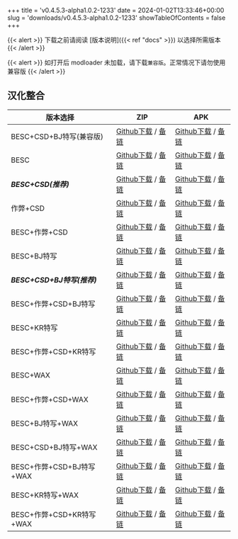 
+++
title = 'v0.4.5.3-alpha1.0.2-1233'
date = 2024-01-02T13:33:46+00:00
slug = 'downloads/v0.4.5.3-alpha1.0.2-1233'
showTableOfContents = false
+++

{{< alert >}}
下载之前请阅读 [版本说明]({{< ref "docs" >}}) 以选择所需版本
{{< /alert >}}


{{< alert >}}
如打开后 modloader 未加载，请下载`兼容版`。正常情况下请勿使用兼容版
{{< /alert >}}

## 汉化整合

|         版本选择          |                                                                                                                                                                            ZIP                                                                                                                                                                             |                                                                                                                                                                            APK                                                                                                                                                                             |
|---------------------------|------------------------------------------------------------------------------------------------------------------------------------------------------------------------------------------------------------------------------------------------------------------------------------------------------------------------------------------------------------|------------------------------------------------------------------------------------------------------------------------------------------------------------------------------------------------------------------------------------------------------------------------------------------------------------------------------------------------------------|
|BESC+CSD+BJ特写(兼容版)    |[Github下载](https://github.com/sakarie9/DoL-Lyra/releases/download/v0.4.5.3-alpha1.0.2-1233/DoL-0.4.5.3-Lyra-a1.0.2-polyfill-besc-cheat-csd-sideviewbj-1233.zip ) / [备链](https://mirror.ghproxy.com/https://github.com/sakarie9/DoL-Lyra/releases/download/v0.4.5.3-alpha1.0.2-1233/DoL-0.4.5.3-Lyra-a1.0.2-polyfill-besc-cheat-csd-sideviewbj-1233.zip )|[Github下载](https://github.com/sakarie9/DoL-Lyra/releases/download/v0.4.5.3-alpha1.0.2-1233/DoL-0.4.5.3-Lyra-a1.0.2-polyfill-besc-cheat-csd-sideviewbj-1233.apk ) / [备链](https://mirror.ghproxy.com/https://github.com/sakarie9/DoL-Lyra/releases/download/v0.4.5.3-alpha1.0.2-1233/DoL-0.4.5.3-Lyra-a1.0.2-polyfill-besc-cheat-csd-sideviewbj-1233.apk )|
|BESC                       |[Github下载](https://github.com/sakarie9/DoL-Lyra/releases/download/v0.4.5.3-alpha1.0.2-1233/DoL-0.4.5.3-Lyra-a1.0.2-besc-1233.zip ) / [备链](https://mirror.ghproxy.com/https://github.com/sakarie9/DoL-Lyra/releases/download/v0.4.5.3-alpha1.0.2-1233/DoL-0.4.5.3-Lyra-a1.0.2-besc-1233.zip )                                                            |[Github下载](https://github.com/sakarie9/DoL-Lyra/releases/download/v0.4.5.3-alpha1.0.2-1233/DoL-0.4.5.3-Lyra-a1.0.2-besc-1233.apk ) / [备链](https://mirror.ghproxy.com/https://github.com/sakarie9/DoL-Lyra/releases/download/v0.4.5.3-alpha1.0.2-1233/DoL-0.4.5.3-Lyra-a1.0.2-besc-1233.apk )                                                            |
|***BESC+CSD(推荐)***       |[Github下载](https://github.com/sakarie9/DoL-Lyra/releases/download/v0.4.5.3-alpha1.0.2-1233/DoL-0.4.5.3-Lyra-a1.0.2-besc-csd-1233.zip ) / [备链](https://mirror.ghproxy.com/https://github.com/sakarie9/DoL-Lyra/releases/download/v0.4.5.3-alpha1.0.2-1233/DoL-0.4.5.3-Lyra-a1.0.2-besc-csd-1233.zip )                                                    |[Github下载](https://github.com/sakarie9/DoL-Lyra/releases/download/v0.4.5.3-alpha1.0.2-1233/DoL-0.4.5.3-Lyra-a1.0.2-besc-csd-1233.apk ) / [备链](https://mirror.ghproxy.com/https://github.com/sakarie9/DoL-Lyra/releases/download/v0.4.5.3-alpha1.0.2-1233/DoL-0.4.5.3-Lyra-a1.0.2-besc-csd-1233.apk )                                                    |
|作弊+CSD                   |[Github下载](https://github.com/sakarie9/DoL-Lyra/releases/download/v0.4.5.3-alpha1.0.2-1233/DoL-0.4.5.3-Lyra-a1.0.2-cheat-csd-1233.zip ) / [备链](https://mirror.ghproxy.com/https://github.com/sakarie9/DoL-Lyra/releases/download/v0.4.5.3-alpha1.0.2-1233/DoL-0.4.5.3-Lyra-a1.0.2-cheat-csd-1233.zip )                                                  |[Github下载](https://github.com/sakarie9/DoL-Lyra/releases/download/v0.4.5.3-alpha1.0.2-1233/DoL-0.4.5.3-Lyra-a1.0.2-cheat-csd-1233.apk ) / [备链](https://mirror.ghproxy.com/https://github.com/sakarie9/DoL-Lyra/releases/download/v0.4.5.3-alpha1.0.2-1233/DoL-0.4.5.3-Lyra-a1.0.2-cheat-csd-1233.apk )                                                  |
|BESC+作弊+CSD              |[Github下载](https://github.com/sakarie9/DoL-Lyra/releases/download/v0.4.5.3-alpha1.0.2-1233/DoL-0.4.5.3-Lyra-a1.0.2-besc-cheat-csd-1233.zip ) / [备链](https://mirror.ghproxy.com/https://github.com/sakarie9/DoL-Lyra/releases/download/v0.4.5.3-alpha1.0.2-1233/DoL-0.4.5.3-Lyra-a1.0.2-besc-cheat-csd-1233.zip )                                        |[Github下载](https://github.com/sakarie9/DoL-Lyra/releases/download/v0.4.5.3-alpha1.0.2-1233/DoL-0.4.5.3-Lyra-a1.0.2-besc-cheat-csd-1233.apk ) / [备链](https://mirror.ghproxy.com/https://github.com/sakarie9/DoL-Lyra/releases/download/v0.4.5.3-alpha1.0.2-1233/DoL-0.4.5.3-Lyra-a1.0.2-besc-cheat-csd-1233.apk )                                        |
|BESC+BJ特写                |[Github下载](https://github.com/sakarie9/DoL-Lyra/releases/download/v0.4.5.3-alpha1.0.2-1233/DoL-0.4.5.3-Lyra-a1.0.2-besc-sideviewbj-1233.zip ) / [备链](https://mirror.ghproxy.com/https://github.com/sakarie9/DoL-Lyra/releases/download/v0.4.5.3-alpha1.0.2-1233/DoL-0.4.5.3-Lyra-a1.0.2-besc-sideviewbj-1233.zip )                                      |[Github下载](https://github.com/sakarie9/DoL-Lyra/releases/download/v0.4.5.3-alpha1.0.2-1233/DoL-0.4.5.3-Lyra-a1.0.2-besc-sideviewbj-1233.apk ) / [备链](https://mirror.ghproxy.com/https://github.com/sakarie9/DoL-Lyra/releases/download/v0.4.5.3-alpha1.0.2-1233/DoL-0.4.5.3-Lyra-a1.0.2-besc-sideviewbj-1233.apk )                                      |
|***BESC+CSD+BJ特写(推荐)***|[Github下载](https://github.com/sakarie9/DoL-Lyra/releases/download/v0.4.5.3-alpha1.0.2-1233/DoL-0.4.5.3-Lyra-a1.0.2-besc-csd-sideviewbj-1233.zip ) / [备链](https://mirror.ghproxy.com/https://github.com/sakarie9/DoL-Lyra/releases/download/v0.4.5.3-alpha1.0.2-1233/DoL-0.4.5.3-Lyra-a1.0.2-besc-csd-sideviewbj-1233.zip )                              |[Github下载](https://github.com/sakarie9/DoL-Lyra/releases/download/v0.4.5.3-alpha1.0.2-1233/DoL-0.4.5.3-Lyra-a1.0.2-besc-csd-sideviewbj-1233.apk ) / [备链](https://mirror.ghproxy.com/https://github.com/sakarie9/DoL-Lyra/releases/download/v0.4.5.3-alpha1.0.2-1233/DoL-0.4.5.3-Lyra-a1.0.2-besc-csd-sideviewbj-1233.apk )                              |
|BESC+作弊+CSD+BJ特写       |[Github下载](https://github.com/sakarie9/DoL-Lyra/releases/download/v0.4.5.3-alpha1.0.2-1233/DoL-0.4.5.3-Lyra-a1.0.2-besc-cheat-csd-sideviewbj-1233.zip ) / [备链](https://mirror.ghproxy.com/https://github.com/sakarie9/DoL-Lyra/releases/download/v0.4.5.3-alpha1.0.2-1233/DoL-0.4.5.3-Lyra-a1.0.2-besc-cheat-csd-sideviewbj-1233.zip )                  |[Github下载](https://github.com/sakarie9/DoL-Lyra/releases/download/v0.4.5.3-alpha1.0.2-1233/DoL-0.4.5.3-Lyra-a1.0.2-besc-cheat-csd-sideviewbj-1233.apk ) / [备链](https://mirror.ghproxy.com/https://github.com/sakarie9/DoL-Lyra/releases/download/v0.4.5.3-alpha1.0.2-1233/DoL-0.4.5.3-Lyra-a1.0.2-besc-cheat-csd-sideviewbj-1233.apk )                  |
|BESC+KR特写                |[Github下载](https://github.com/sakarie9/DoL-Lyra/releases/download/v0.4.5.3-alpha1.0.2-1233/DoL-0.4.5.3-Lyra-a1.0.2-besc-sideviewkr-1233.zip ) / [备链](https://mirror.ghproxy.com/https://github.com/sakarie9/DoL-Lyra/releases/download/v0.4.5.3-alpha1.0.2-1233/DoL-0.4.5.3-Lyra-a1.0.2-besc-sideviewkr-1233.zip )                                      |[Github下载](https://github.com/sakarie9/DoL-Lyra/releases/download/v0.4.5.3-alpha1.0.2-1233/DoL-0.4.5.3-Lyra-a1.0.2-besc-sideviewkr-1233.apk ) / [备链](https://mirror.ghproxy.com/https://github.com/sakarie9/DoL-Lyra/releases/download/v0.4.5.3-alpha1.0.2-1233/DoL-0.4.5.3-Lyra-a1.0.2-besc-sideviewkr-1233.apk )                                      |
|BESC+作弊+CSD+KR特写       |[Github下载](https://github.com/sakarie9/DoL-Lyra/releases/download/v0.4.5.3-alpha1.0.2-1233/DoL-0.4.5.3-Lyra-a1.0.2-besc-cheat-csd-sideviewkr-1233.zip ) / [备链](https://mirror.ghproxy.com/https://github.com/sakarie9/DoL-Lyra/releases/download/v0.4.5.3-alpha1.0.2-1233/DoL-0.4.5.3-Lyra-a1.0.2-besc-cheat-csd-sideviewkr-1233.zip )                  |[Github下载](https://github.com/sakarie9/DoL-Lyra/releases/download/v0.4.5.3-alpha1.0.2-1233/DoL-0.4.5.3-Lyra-a1.0.2-besc-cheat-csd-sideviewkr-1233.apk ) / [备链](https://mirror.ghproxy.com/https://github.com/sakarie9/DoL-Lyra/releases/download/v0.4.5.3-alpha1.0.2-1233/DoL-0.4.5.3-Lyra-a1.0.2-besc-cheat-csd-sideviewkr-1233.apk )                  |
|BESC+WAX                   |[Github下载](https://github.com/sakarie9/DoL-Lyra/releases/download/v0.4.5.3-alpha1.0.2-1233/DoL-0.4.5.3-Lyra-a1.0.2-besc-wax-1233.zip ) / [备链](https://mirror.ghproxy.com/https://github.com/sakarie9/DoL-Lyra/releases/download/v0.4.5.3-alpha1.0.2-1233/DoL-0.4.5.3-Lyra-a1.0.2-besc-wax-1233.zip )                                                    |[Github下载](https://github.com/sakarie9/DoL-Lyra/releases/download/v0.4.5.3-alpha1.0.2-1233/DoL-0.4.5.3-Lyra-a1.0.2-besc-wax-1233.apk ) / [备链](https://mirror.ghproxy.com/https://github.com/sakarie9/DoL-Lyra/releases/download/v0.4.5.3-alpha1.0.2-1233/DoL-0.4.5.3-Lyra-a1.0.2-besc-wax-1233.apk )                                                    |
|BESC+作弊+CSD+WAX          |[Github下载](https://github.com/sakarie9/DoL-Lyra/releases/download/v0.4.5.3-alpha1.0.2-1233/DoL-0.4.5.3-Lyra-a1.0.2-besc-wax-cheat-csd-1233.zip ) / [备链](https://mirror.ghproxy.com/https://github.com/sakarie9/DoL-Lyra/releases/download/v0.4.5.3-alpha1.0.2-1233/DoL-0.4.5.3-Lyra-a1.0.2-besc-wax-cheat-csd-1233.zip )                                |[Github下载](https://github.com/sakarie9/DoL-Lyra/releases/download/v0.4.5.3-alpha1.0.2-1233/DoL-0.4.5.3-Lyra-a1.0.2-besc-wax-cheat-csd-1233.apk ) / [备链](https://mirror.ghproxy.com/https://github.com/sakarie9/DoL-Lyra/releases/download/v0.4.5.3-alpha1.0.2-1233/DoL-0.4.5.3-Lyra-a1.0.2-besc-wax-cheat-csd-1233.apk )                                |
|BESC+BJ特写+WAX            |[Github下载](https://github.com/sakarie9/DoL-Lyra/releases/download/v0.4.5.3-alpha1.0.2-1233/DoL-0.4.5.3-Lyra-a1.0.2-besc-wax-sideviewbj-1233.zip ) / [备链](https://mirror.ghproxy.com/https://github.com/sakarie9/DoL-Lyra/releases/download/v0.4.5.3-alpha1.0.2-1233/DoL-0.4.5.3-Lyra-a1.0.2-besc-wax-sideviewbj-1233.zip )                              |[Github下载](https://github.com/sakarie9/DoL-Lyra/releases/download/v0.4.5.3-alpha1.0.2-1233/DoL-0.4.5.3-Lyra-a1.0.2-besc-wax-sideviewbj-1233.apk ) / [备链](https://mirror.ghproxy.com/https://github.com/sakarie9/DoL-Lyra/releases/download/v0.4.5.3-alpha1.0.2-1233/DoL-0.4.5.3-Lyra-a1.0.2-besc-wax-sideviewbj-1233.apk )                              |
|BESC+CSD+BJ特写+WAX        |[Github下载](https://github.com/sakarie9/DoL-Lyra/releases/download/v0.4.5.3-alpha1.0.2-1233/DoL-0.4.5.3-Lyra-a1.0.2-besc-wax-csd-sideviewbj-1233.zip ) / [备链](https://mirror.ghproxy.com/https://github.com/sakarie9/DoL-Lyra/releases/download/v0.4.5.3-alpha1.0.2-1233/DoL-0.4.5.3-Lyra-a1.0.2-besc-wax-csd-sideviewbj-1233.zip )                      |[Github下载](https://github.com/sakarie9/DoL-Lyra/releases/download/v0.4.5.3-alpha1.0.2-1233/DoL-0.4.5.3-Lyra-a1.0.2-besc-wax-csd-sideviewbj-1233.apk ) / [备链](https://mirror.ghproxy.com/https://github.com/sakarie9/DoL-Lyra/releases/download/v0.4.5.3-alpha1.0.2-1233/DoL-0.4.5.3-Lyra-a1.0.2-besc-wax-csd-sideviewbj-1233.apk )                      |
|BESC+作弊+CSD+BJ特写+WAX   |[Github下载](https://github.com/sakarie9/DoL-Lyra/releases/download/v0.4.5.3-alpha1.0.2-1233/DoL-0.4.5.3-Lyra-a1.0.2-besc-wax-cheat-csd-sideviewbj-1233.zip ) / [备链](https://mirror.ghproxy.com/https://github.com/sakarie9/DoL-Lyra/releases/download/v0.4.5.3-alpha1.0.2-1233/DoL-0.4.5.3-Lyra-a1.0.2-besc-wax-cheat-csd-sideviewbj-1233.zip )          |[Github下载](https://github.com/sakarie9/DoL-Lyra/releases/download/v0.4.5.3-alpha1.0.2-1233/DoL-0.4.5.3-Lyra-a1.0.2-besc-wax-cheat-csd-sideviewbj-1233.apk ) / [备链](https://mirror.ghproxy.com/https://github.com/sakarie9/DoL-Lyra/releases/download/v0.4.5.3-alpha1.0.2-1233/DoL-0.4.5.3-Lyra-a1.0.2-besc-wax-cheat-csd-sideviewbj-1233.apk )          |
|BESC+KR特写+WAX            |[Github下载](https://github.com/sakarie9/DoL-Lyra/releases/download/v0.4.5.3-alpha1.0.2-1233/DoL-0.4.5.3-Lyra-a1.0.2-besc-wax-sideviewkr-1233.zip ) / [备链](https://mirror.ghproxy.com/https://github.com/sakarie9/DoL-Lyra/releases/download/v0.4.5.3-alpha1.0.2-1233/DoL-0.4.5.3-Lyra-a1.0.2-besc-wax-sideviewkr-1233.zip )                              |[Github下载](https://github.com/sakarie9/DoL-Lyra/releases/download/v0.4.5.3-alpha1.0.2-1233/DoL-0.4.5.3-Lyra-a1.0.2-besc-wax-sideviewkr-1233.apk ) / [备链](https://mirror.ghproxy.com/https://github.com/sakarie9/DoL-Lyra/releases/download/v0.4.5.3-alpha1.0.2-1233/DoL-0.4.5.3-Lyra-a1.0.2-besc-wax-sideviewkr-1233.apk )                              |
|BESC+作弊+CSD+KR特写+WAX   |[Github下载](https://github.com/sakarie9/DoL-Lyra/releases/download/v0.4.5.3-alpha1.0.2-1233/DoL-0.4.5.3-Lyra-a1.0.2-besc-wax-cheat-csd-sideviewkr-1233.zip ) / [备链](https://mirror.ghproxy.com/https://github.com/sakarie9/DoL-Lyra/releases/download/v0.4.5.3-alpha1.0.2-1233/DoL-0.4.5.3-Lyra-a1.0.2-besc-wax-cheat-csd-sideviewkr-1233.zip )          |[Github下载](https://github.com/sakarie9/DoL-Lyra/releases/download/v0.4.5.3-alpha1.0.2-1233/DoL-0.4.5.3-Lyra-a1.0.2-besc-wax-cheat-csd-sideviewkr-1233.apk ) / [备链](https://mirror.ghproxy.com/https://github.com/sakarie9/DoL-Lyra/releases/download/v0.4.5.3-alpha1.0.2-1233/DoL-0.4.5.3-Lyra-a1.0.2-besc-wax-cheat-csd-sideviewkr-1233.apk )          |
